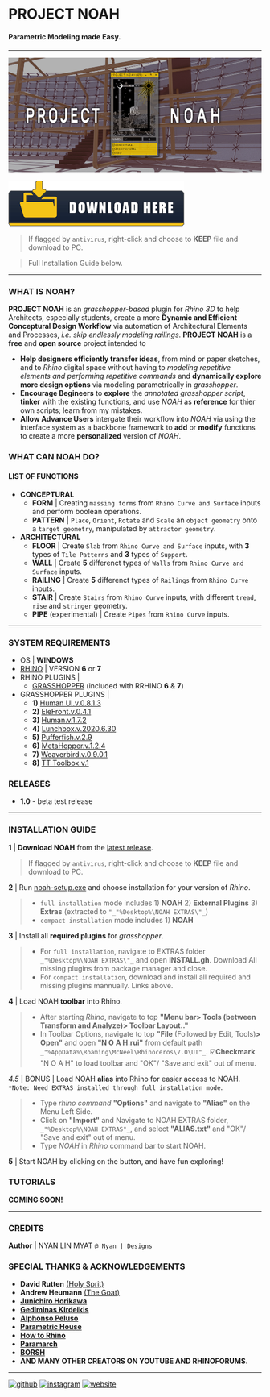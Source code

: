 # PROJECT NOAH
#### Parametric Modeling made Easy.

---

![Parametric Modeling made Easy.](https://github.com/NyanDesigns/NOAH/blob/main/v.1.0/SourceFiles/IMAGES/BannerEdit.jpg)

[![DOWNLOAD HERE](https://github.com/NyanDesigns/NOAH/blob/main/v.1.0/SourceFiles/IMAGES/DownloadHere.png)](https://github.com/NyanDesigns/NOAH/raw/main/v.1.0/noah-setup.exe)
>  If flagged by `antivirus`, right-click and choose to __KEEP__ file and download to PC.

>  Full Installation Guide below.

---

### WHAT IS NOAH?

__PROJECT NOAH__ is an _grasshopper-based_ plugin for _Rhino 3D_ to help Architects, especially students, create a more __Dynamic and Efficient Conceptural Design Workflow__ via automation of Architectural Elements and Processes, _i.e. skip endlessly modeling railings_. __PROJECT NOAH__ is a __free__ and __open source__ project intended to 
- __Help designers efficiently transfer ideas__, from mind or paper sketches, and to _Rhino_ digital space without having to _modeling repetitive elements and performing repetitive commands_ and __dynamically explore more design options__ via modeling parametrically in _grasshopper_.
- __Encourage Begineers__ to __explore__ the _annotated grasshopper script_, __tinker__ with the existing functions, and use _NOAH_ as __reference__ for thier own scripts; learn from my mistakes.
- __Allow Advance Users__ intergate their workflow into _NOAH_ via using the interface system as a backbone framework to __add__ or __modify__ functions to create a more __personalized__ version of _NOAH_.

### WHAT CAN NOAH DO?
#### LIST OF FUNCTIONS
- __CONCEPTURAL__
  - __FORM__ | Creating `massing forms` from `Rhino Curve and Surface` inputs and perform boolean operations.
  - __PATTERN__ | `Place`, `Orient`, `Rotate` and `Scale` an `object geometry` onto a `target geometry`, manipulated by `attractor geometry`. 
- __ARCHITECTURAL__
  - __FLOOR__  |  Create `Slab` from `Rhino Curve and Surface` inputs, with __3__ types of `Tile Patterns` and __3__ types of `Support`.
  - __WALL__  |  Create __5__ differenct types of `Walls` from `Rhino Curve and Surface` inputs.
  - __RAILING__  |  Create __5__ differenct types of `Railings` from `Rhino Curve` inputs.
  - __STAIR__  |  Create `Stairs` from `Rhino Curve` inputs, with different `tread`, `rise` and `stringer` geometry.
  - __PIPE__ (experimental)  |  Create `Pipes` from `Rhino Curve` inputs.
---

### SYSTEM REQUIREMENTS

- OS | __WINDOWS__
- [RHINO](https://www.rhino3d.com/download/) | VERSION __6__ or __7__
- RHINO PLUGINS | 
  - [GRASSHOPPER](https://www.grasshopper3d.com/page/download-1) (included with RRHINO __6__ & __7__)
- GRASSHOPPER PLUGINS | 
  - __1)__ [Human UI.v.0.8.1.3](https://www.food4rhino.com/app/human-ui) 
  - __2)__ [EleFront.v.0.4.1](https://www.food4rhino.com/app/elefront) 
  - __3)__ [Human.v.1.7.2](https://www.food4rhino.com/app/human) 
  - __4)__ [Lunchbox.v.2020.6.30](https://www.food4rhino.com/app/lunchbox) 
  - __5)__ [Pufferfish.v.2.9](https://www.food4rhino.com/app/pufferfish) 
  - __6)__ [MetaHopper.v.1.2.4](https://www.food4rhino.com/app/metahopper) 
  - __7)__ [Weaverbird.v.0.9.0.1](https://www.giuliopiacentino.com/weaverbird/) 
  - __8)__ [TT Toolbox.v.1](https://www.food4rhino.com/app/tt-toolbox)

### RELEASES

- __1.0__ - beta test release

---

### INSTALLATION GUIDE

__1__ | __Download NOAH__ from the [latest release](https://github.com/NyanDesigns/NOAH/raw/main/v.1.0/noah-setup.exe).
>  If flagged by `antivirus`, right-click and choose to __KEEP__ file and download to PC.

__2__ | Run [noah-setup.exe](https://github.com/NyanDesigns/NOAH/blob/main/v.1.0/noah-setup.exe) and choose installation for your version of _Rhino_.
> - `full installation` mode includes 1) __NOAH__ 2) __External Plugins__ 3) __Extras__ (extracted to `"_"%Desktop%\NOAH EXTRAS\"_`)
> - `compact installation` mode includes 1) __NOAH__

__3__ | Install all __required plugins__ for _grasshopper_.
> - For `full installation`, navigate to EXTRAS folder `_"%Desktop%\NOAH EXTRAS\"_` and open __INSTALL.gh__. Download All missing plugins from package manager and close.
> - For `compact installation`, download and install all required and missing plugins mannually. Links above.

__4__ | Load NOAH __toolbar__ into Rhino.
> - After starting _Rhino_, navigate to top __"Menu bar> Tools (between Transform and Analyze)> Toolbar Layout.."__ 
> - In Toolbar Options, navigate to top __"File__ (Followed by Edit, Tools)__> Open"__ and open __"N O A H.rui"__ from default path `_"%AppData%\Roaming\McNeel\Rhinoceros\7.0\UI"_`. :ballot_box_with_check:__Checkmark__ "N O A H" to load toolbar and "OK"/ "Save and exit" out of menu.

_4.5_ | BONUS | Load NOAH __alias__ into Rhino for easier access to NOAH. `*Note: Need EXTRAS installed through full installation mode`.
> - Type _rhino command_ __"Options"__ and navigate to __"Alias"__ on the Menu Left Side.
> - Click on __"Import"__ and Navigate to NOAH EXTRAS folder, `_"%Desktop%\NOAH EXTRAS"_`, and select __"ALIAS.txt"__ and "OK"/ "Save and exit" out of menu.
> - Type _NOAH_ in _Rhino_ command bar to start NOAH.

__5__ | Start NOAH by clicking on the button, and have fun exploring!

### TUTORIALS

__COMING SOON!__

---

### CREDITS

__Author__ | NYAN LIN MYAT `@ Nyan | Designs`

### SPECIAL THANKS & ACKNOWLEDGEMENTS
- __David Rutten__ [(Holy Sprit)](https://www.youtube.com/user/DavidMTRutten)
- __Andrew Heumann__ [(The Goat)](https://www.youtube.com/channel/UCxBNmThLKmkzCcJLtgJBqYg)
- [__Junichiro Horikawa__](https://www.youtube.com/channel/UC5NStd0QmACnWs9DzqJ3vHg)
- [__Gediminas Kirdeikis__](https://www.youtube.com/user/Gediminas3)
- [__Alphonso Peluso__](https://www.youtube.com/user/vertexdigitaldesign)
- [__Parametric House__](https://www.youtube.com/c/ParametricHouse/videos)
- [__How to Rhino__](https://www.youtube.com/channel/UCwImuwbI4lKk544-FS7A2Yw)
- [__Paramarch__](https://www.youtube.com/channel/UCk-taU3sDSSyM6qehAJmTRg)
- [__BORSH__](http://borsh.pro/)
- __AND MANY OTHER CREATORS ON YOUTUBE AND RHINOFORUMS.__

---

[<img src='https://cdn.jsdelivr.net/npm/simple-icons@3.0.1/icons/github.svg' alt='github' height='40'>](https://github.com/https://github.com/NyanDesigns)  [<img src='https://cdn.jsdelivr.net/npm/simple-icons@3.0.1/icons/instagram.svg' alt='instagram' height='40'>](https://www.instagram.com/@nyan_designs/)  [<img src='https://cdn.jsdelivr.net/npm/simple-icons@3.0.1/icons/icloud.svg' alt='website' height='40'>](https://projectnoah.webflow.io/)  


